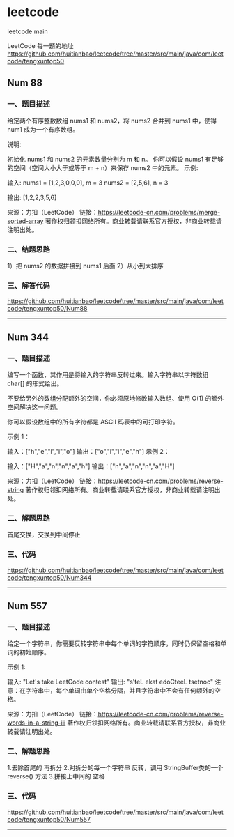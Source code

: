 # leetcode
leetcode main

LeetCode 每一题的地址
https://github.com/huitianbao/leetcode/tree/master/src/main/java/com/leetcode/tengxuntop50

## Num 88
### 一、题目描述
给定两个有序整数数组 nums1 和 nums2，将 nums2 合并到 nums1 中，使得 num1 成为一个有序数组。

说明:

初始化 nums1 和 nums2 的元素数量分别为 m 和 n。
你可以假设 nums1 有足够的空间（空间大小大于或等于 m + n）来保存 nums2 中的元素。
示例:

输入:
nums1 = [1,2,3,0,0,0], m = 3
nums2 = [2,5,6],       n = 3

输出: [1,2,2,3,5,6]

来源：力扣（LeetCode）
链接：https://leetcode-cn.com/problems/merge-sorted-array
著作权归领扣网络所有。商业转载请联系官方授权，非商业转载请注明出处。
### 二、结题思路
1）把 nums2 的数据拼接到 nums1 后面
2）从小到大排序

### 三、解答代码
https://github.com/huitianbao/leetcode/tree/master/src/main/java/com/leetcode/tengxuntop50/Num88

---------------------------------------------------------------------------------------------------------
## Num 344
### 一、题目描述
编写一个函数，其作用是将输入的字符串反转过来。输入字符串以字符数组 char[] 的形式给出。

不要给另外的数组分配额外的空间，你必须原地修改输入数组、使用 O(1) 的额外空间解决这一问题。

你可以假设数组中的所有字符都是 ASCII 码表中的可打印字符。

示例 1：

输入：["h","e","l","l","o"]
输出：["o","l","l","e","h"]
示例 2：

输入：["H","a","n","n","a","h"]
输出：["h","a","n","n","a","H"]

来源：力扣（LeetCode）
链接：https://leetcode-cn.com/problems/reverse-string
著作权归领扣网络所有。商业转载请联系官方授权，非商业转载请注明出处。
### 二、解题思路
首尾交换，交换到中间停止
### 三、代码

https://github.com/huitianbao/leetcode/tree/master/src/main/java/com/leetcode/tengxuntop50/Num344


----------------------------------------------------------------------------------------------------------

## Num 557
### 一、题目描述
给定一个字符串，你需要反转字符串中每个单词的字符顺序，同时仍保留空格和单词的初始顺序。

示例 1:

输入: "Let's take LeetCode contest"
输出: "s'teL ekat edoCteeL tsetnoc" 
注意：在字符串中，每个单词由单个空格分隔，并且字符串中不会有任何额外的空格。

来源：力扣（LeetCode）
链接：https://leetcode-cn.com/problems/reverse-words-in-a-string-iii
著作权归领扣网络所有。商业转载请联系官方授权，非商业转载请注明出处。

### 二、解题思路
1.去除首尾的    再拆分
2.对拆分的每一个字符串 反转，调用 StringBuffer类的一个 reverse() 方法
3.拼接上中间的 空格
### 三、代码
https://github.com/huitianbao/leetcode/tree/master/src/main/java/com/leetcode/tengxuntop50/Num557




--------------------------------------------------------------------------------------------------------


